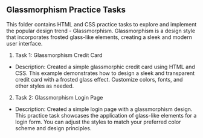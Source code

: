 ## Glassmorphism Practice Tasks
This folder contains HTML and CSS practice tasks to explore and implement the popular design trend - Glassmorphism. Glassmorphism is a design style that incorporates frosted glass-like elements, creating a sleek and modern user interface.

1) Task 1: Glassmorphism Credit Card
- Description:
Created a simple glassmorphic credit card using HTML and CSS. This example demonstrates how to design a sleek and transparent credit card with a frosted glass effect. Customize colors, fonts, and other styles as needed.

2) Task 2: Glassmorphism Login Page
- Description:
Created a simple login page with a glassmorphism design. This practice task showcases the application of glass-like elements for a login form. You can adjust the styles to match your preferred color scheme and design principles.
